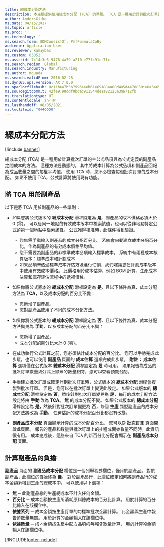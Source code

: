 ```yaml
---
title: 總成本分配方法
description: 本主題提供使用總成本分配 (TCA) 的準則。 TCA 是一種用於計算批次訂單的主公式品項與為公式定義的副產品之間成本的方法。
author: AndersGirke
ms.date: 04/15/2017
ms.topic: article
ms.prod: ''
ms.technology: ''
ms.search.form: BOMConsistOf, PmfFormulaCoBy
audience: Application User
ms.reviewer: kamaybac
ms.custom: 83852
ms.assetid: 7c14c3e5-9476-4a79-a210-e77fc91cc7fc
ms.search.region: Global
ms.search.industry: Manufacturing
ms.author: mguada
ms.search.validFrom: 2016-02-28
ms.dyn365.ops.version: AX 7.0.0
ms.openlocfilehash: 8c11b847b5b7995e4eb61e69888aa00d4a5d4478850ce6a346561e0ea0e256b5
ms.sourcegitcommit: 42fe9790ddf0bdad911544deaa82123a396712fb
ms.translationtype: HT
ms.contentlocale: zh-TW
ms.lasthandoff: 08/05/2021
ms.locfileid: "8446658"
---
```

# <a name="total-cost-allocation-method"></a>總成本分配方法

[!include [banner](../includes/banner.md)]

總成本分配 (TCA) 是一種用於計算批次訂單的主公式品項與為公式定義的副產品之間成本的方法。 這種方法是動態的。 其中將成本計算為公式品項和副產品回報為成品數量之間的加權平均值。 使用 TCA 時，您不必檢查每個批次訂單的成本分配。 如果不使用 TCA，公式計算將使用現有功能。

## <a name="using-tca-for-coproducts"></a>將 TCA 用於副產品
以下是將 TCA 用於副產品的一些準則：

-   如果您將公式版本的 **總成本分配** 滑桿設定為 **是**，副產品的成本價格必須大於 0 (零)。 可以從同一地點的有效成本版本中檢索該值，也可以從非地點特定公式的第一個地點中檢索該值。 公式獲得核准時，此條件得到驗證。

    -   您無需手動輸入副產品的成本分配百分比。 系統會自動建立成本分配百分比，作為副產品的有效成本價格平均值。 
    -   您不需要為副產品的非標準成本品項輸入標準成本。 系統中有兩種成本核算版本：標準成本和計劃成本 
    -   如果品項未透過標準成本評估方法進行估價，我們建議您在計劃成本版本中使用有效成本價格。 此價格用於成本估算，例如 BOM 計算、生產成本估算和庫存評估流程中的遞補價格。 

-   如果你將公式版本的 **總成本分配** 滑桿設定為 **是**，且以下條件為真、成本分配方法為 **TCA**，以及成本分配的百分比不變：
    -   您新增了副產品。
    -   您對副產品使用了不同的成本分配方法。
-   如果你將公式版本的 **總成本分配** 滑桿設定為 **否**，且以下條件為真、成本分配方法變更為 **手動**，以及成本分配的百分比不變：
    -   您新增了副產品。
    -   成本分配的百分比大於 0 (零)。
-   在成功執行公式計算之前，您必須估計成本分配的百分比。 您可以手動完成此步驟，也可以使用 **副產品** 頁面的 **成本估算** 選項完成此步驟。 **附註：** **成本估算** 選項僅在公式版本 **總成本分配** 滑桿設定為 **是** 時可用。 如果報告為成品的批次訂單數量與公式上顯示的數量相符，您可以查看預期分配。
-   手動建立批次訂單或確定計劃批次訂單時，公式版本的 **總成本分配** 滑桿會複製到批次訂單。 但是，您可以在批次訂單上變更此設定。 如果公式版本的 **總成本分配** 滑桿設定為 **否**，然後針對批次訂單變更為 **是**，每行的成本分配方法設定將由 **手動** 改為 **TCA**。 **無** 的成本分配不變。 如果公式版本的 **總成本分配** 滑桿設定為 **是**，然後針對批次訂單變更為 **否**，每個 **生產** 類型副產品的成本分配方法將改為 **手動**。 任何估計的成本分配百分比都沒有改變。
-   **副產品成本分配** 頁面顯示計算的成本分配百分比。 您可以從 **批次訂單** 頁面開啟此頁面。 報告的產品和數量與批次訂單上的排程或開始數量不同時，此資訊很有用。 成本完成後，這些來自 TCA 的新百分比分配會顯示在 **副產品成本分配** 頁面。

## <a name="calculating-the-burden-for-byproducts"></a>計算副產品的負擔
**副產品** 頁面的 **副產品成本分配** 欄位是一個列舉程式欄位，僅用於副產品。 對於副產品，此欄位的值始終為 **無**。 對於副產品行，此欄位確定如何將副產品行的成本金額新增到生產的總成本中。 可以使用以下選項：

-   **無** ─ 此副產品線的生產總成本不計入任何金額。
-   **百分比** ─ 成本金額按生產所消耗原料總成本的百分比計算。 用於計算的百分比輸入在該欄位中。
-   **依據系列** ─ 成本金額按生產訂單的每標準批次金額計算。 此金額與生產中報告的數量無關。 用於計算的金額輸入在該欄位中。
-   **依據數量** ─ 成本金額按生產中配方品項的每報告數量計算。 用於計算的金額輸入在該欄位中。






[!INCLUDE[footer-include](../../includes/footer-banner.md)]